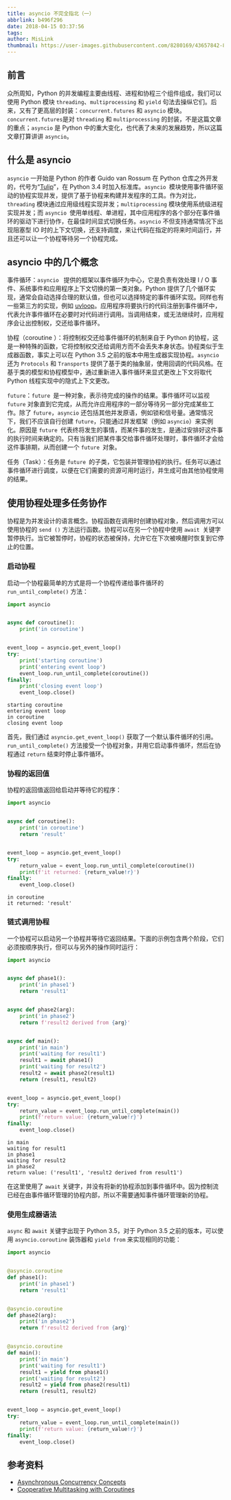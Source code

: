 ```yaml
---
title: asyncio 不完全指北（一）
abbrlink: b496f296
date: 2018-04-15 03:37:56
tags:
author: MisLink
thumbnail: https://user-images.githubusercontent.com/8280169/43657842-879ee0e8-9789-11e8-9f1b-3ebbf9ceadc7.png
---
```


## 前言

众所周知，Python 的并发编程主要由线程、进程和协程三个组件组成，我们可以使用 Python 模块 `threading`、`multiprocessing` 和 `yield` 句法去操纵它们。后来，又有了更高层的封装：`concurrent.futures` 和 `asyncio` 模块。`concurrent.futures`是对 `threading` 和 `multiprocessing` 的封装，不是这篇文章的重点；`asyncio` 是 Python 中的重大变化，也代表了未来的发展趋势，所以这篇文章打算讲讲 `asyncio`。

## 什么是 asyncio

`asyncio` 一开始是 Python 的作者 Guido van Rossum 在 Python 仓库之外开发的，代号为“[Tulip](https://code.google.com/p/tulip/)”，在 Python 3.4 时加入标准库。`asyncio `模块使用事件循环驱动的协程实现并发，提供了基于协程来构建并发程序的工具。作为对比，`threading` 模块通过应用级线程实现并发；`multiprocessing` 模块使用系统级进程实现并发；而 `asyncio `使用单线程、单进程，其中应用程序的各个部分在事件循环的驱动下进行协作，在最佳时间显式切换任务。`asyncio` 不但支持通常情况下出现阻塞型 IO 时的上下文切换，还支持调度，来让代码在指定的将来时间运行，并且还可以让一个协程等待另一个协程完成。

## asyncio 中的几个概念

事件循环：`asyncio ` 提供的框架以事件循环为中心，它是负责有效处理 I / O 事件、系统事件和应用程序上下文切换的第一类对象。Python 提供了几个循环实现，通常会自动选择合理的默认值，但也可以选择特定的事件循环实现。同样也有一些第三方的实现，例如 [uvloop](https://github.com/MagicStack/uvloop)。应用程序将要执行的代码注册到事件循环中，代表允许事件循环在必要时对代码进行调用。当调用结束，或无法继续时，应用程序会让出控制权，交还给事件循环。

协程（coroutine ）：将控制权交还给事件循环的机制来自于 Python 的协程，这是一种特殊的函数，它将控制权交还给调用方而不会丢失本身状态。协程类似于生成器函数，事实上可以在 Python 3.5 之前的版本中用生成器实现协程。`asyncio` 还为 `Protocols` 和 `Transports` 提供了基于类的抽象层，使用回调的代码风格。在基于类的模型和协程模型中，通过重新进入事件循环来显式更改上下文将取代 Python 线程实现中的隐式上下文更改。

`future`：`future `是一种对象，表示待完成的操作的结果。事件循环可以监视 `future` 对象直到它完成，从而允许应用程序的一部分等待另一部分完成某些工作。除了 `future`，`asyncio` 还包括其他并发原语，例如锁和信号量。通常情况下，我们不应该自行创建 `future`，只能通过并发框架（例如 `asyncio`）来实例化。原因是 `future `代表终将发生的事情，而某件事的发生，是通过安排好这件事的执行时间来确定的。只有当我们把某件事交给事件循环处理时，事件循环才会给这件事排期，从而创建一个 `future `对象。

任务（Task）：任务是 `future `的子类，它包装并管理协程的执行。任务可以通过事件循环进行调度，以便在它们需要的资源可用时运行，并生成可由其他协程使用的结果。

## 使用协程处理多任务协作

协程是为并发设计的语言概念。协程函数在调用时创建协程对象，然后调用方可以使用协程的 `send ()` 方法运行函数。协程可以在另一个协程中使用 `await `关键字暂停执行。当它被暂停时，协程的状态被保持，允许它在下次被唤醒时恢复到它停止的位置。

### 启动协程

启动一个协程最简单的方式是将一个协程传递给事件循环的 `run_until_complete()` 方法：

```python
import asyncio


async def coroutine():
    print('in coroutine')


event_loop = asyncio.get_event_loop()
try:
    print('starting coroutine')
    print('entering event loop')
    event_loop.run_until_complete(coroutine())
finally:
    print('closing event loop')
    event_loop.close()
```

```shell
starting coroutine
entering event loop
in coroutine
closing event loop
```

首先，我们通过 `asyncio.get_event_loop()` 获取了一个默认事件循环的引用。`run_until_complete()` 方法接受一个协程对象，并用它启动事件循环，然后在协程通过 `return` 结束时停止事件循环。

### 协程的返回值

协程的返回值返回给启动并等待它的程序：

```python
import asyncio


async def coroutine():
    print('in coroutine')
    return 'result'


event_loop = asyncio.get_event_loop()
try:
    return_value = event_loop.run_until_complete(coroutine())
    print(f'it returned: {return_value!r}')
finally:
    event_loop.close()
```

```shell
in coroutine
it returned: 'result'
```

### 链式调用协程

一个协程可以启动另一个协程并等待它返回结果。下面的示例包含两个阶段，它们必须按顺序执行，但可以与另外的操作同时运行：

```python
import asyncio


async def phase1():
    print('in phase1')
    return 'result1'


async def phase2(arg):
    print('in phase2')
    return f'result2 derived from {arg}'


async def main():
    print('in main')
    print('waiting for result1')
    result1 = await phase1()
    print('waiting for result2')
    result2 = await phase2(result1)
    return (result1, result2)


event_loop = asyncio.get_event_loop()
try:
    return_value = event_loop.run_until_complete(main())
    print(f'return value: {return_value!r}')
finally:
    event_loop.close()
```

```shell
in main
waiting for result1
in phase1
waiting for result2
in phase2
return value: ('result1', 'result2 derived from result1')
```

在这里使用了 `await` 关键字，并没有将新的协程添加到事件循环中。因为控制流已经在由事件循环管理的协程内部，所以不需要通知事件循环管理新的协程。

### 使用生成器语法

`async` 和 `await` 关键字出现于 Python 3.5，对于 Python 3.5 之前的版本，可以使用 `asyncio.coroutine` 装饰器和 `yield from` 来实现相同的功能：

```python
import asyncio


@asyncio.coroutine
def phase1():
    print('in phase1')
    return 'result1'


@asyncio.coroutine
def phase2(arg):
    print('in phase2')
    return f'result2 derived from {arg}'


@asyncio.coroutine
def main():
    print('in main')
    print('waiting for result1')
    result1 = yield from phase1()
    print('waiting for result2')
    result2 = yield from phase2(result1)
    return (result1, result2)


event_loop = asyncio.get_event_loop()
try:
    return_value = event_loop.run_until_complete(main())
    print(f'return value: {return_value!r}')
finally:
    event_loop.close()
```

## 参考资料

* [Asynchronous Concurrency Concepts](https://pymotw.com/3/asyncio/concepts.html)
* [Cooperative Multitasking with Coroutines](https://pymotw.com/3/asyncio/coroutines.html)
